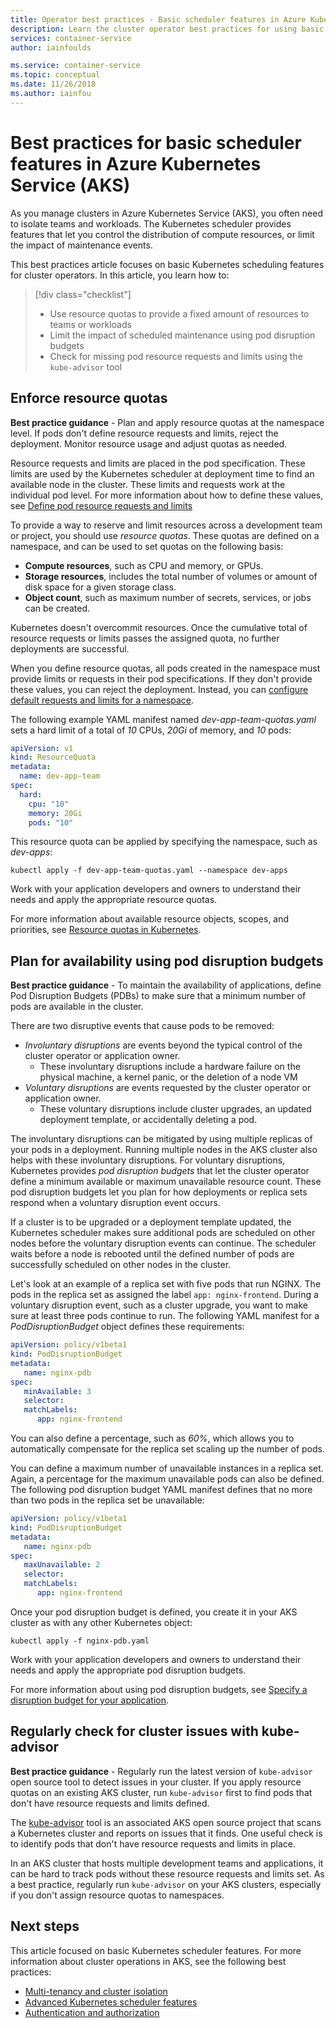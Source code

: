 ```yaml
---
title: Operator best practices - Basic scheduler features in Azure Kubernetes Services (AKS)
description: Learn the cluster operator best practices for using basic scheduler features such as resource quotas and pod disruption budgets in Azure Kubernetes Service (AKS)
services: container-service
author: iainfoulds

ms.service: container-service
ms.topic: conceptual
ms.date: 11/26/2018
ms.author: iainfou
---
```


# Best practices for basic scheduler features in Azure Kubernetes Service (AKS)

As you manage clusters in Azure Kubernetes Service (AKS), you often need to isolate teams and workloads. The Kubernetes scheduler provides features that let you control the distribution of compute resources, or limit the impact of maintenance events.

This best practices article focuses on basic Kubernetes scheduling features for cluster operators. In this article, you learn how to:

> [!div class="checklist"]
> * Use resource quotas to provide a fixed amount of resources to teams or workloads
> * Limit the impact of scheduled maintenance using pod disruption budgets
> * Check for missing pod resource requests and limits using the `kube-advisor` tool

## Enforce resource quotas

**Best practice guidance** - Plan and apply resource quotas at the namespace level. If pods don't define resource requests and limits, reject the deployment. Monitor resource usage and adjust quotas as needed.

Resource requests and limits are placed in the pod specification. These limits are used by the Kubernetes scheduler at deployment time to find an available node in the cluster. These limits and requests work at the individual pod level. For more information about how to define these values, see [Define pod resource requests and limits][resource-limits]

To provide a way to reserve and limit resources across a development team or project, you should use *resource quotas*. These quotas are defined on a namespace, and can be used to set quotas on the following basis:

* **Compute resources**, such as CPU and memory, or GPUs.
* **Storage resources**, includes the total number of volumes or amount of disk space for a given storage class.
* **Object count**, such as maximum number of secrets, services, or jobs can be created.

Kubernetes doesn't overcommit resources. Once the cumulative total of resource requests or limits passes the assigned quota, no further deployments are successful.

When you define resource quotas, all pods created in the namespace must provide limits or requests in their pod specifications. If they don't provide these values, you can reject the deployment. Instead, you can [configure default requests and limits for a namespace][configure-default-quotas].

The following example YAML manifest named *dev-app-team-quotas.yaml* sets a hard limit of a total of *10* CPUs, *20Gi* of memory, and *10* pods:

```yaml
apiVersion: v1
kind: ResourceQuota
metadata:
  name: dev-app-team
spec:
  hard:
    cpu: "10"
    memory: 20Gi
    pods: "10"
```

This resource quota can be applied by specifying the namespace, such as *dev-apps*:

```console
kubectl apply -f dev-app-team-quotas.yaml --namespace dev-apps
```

Work with your application developers and owners to understand their needs and apply the appropriate resource quotas.

For more information about available resource objects, scopes, and priorities, see [Resource quotas in Kubernetes][k8s-resource-quotas].

## Plan for availability using pod disruption budgets

**Best practice guidance** - To maintain the availability of applications, define Pod Disruption Budgets (PDBs) to make sure that a minimum number of pods are available in the cluster.

There are two disruptive events that cause pods to be removed:

* *Involuntary disruptions* are events beyond the typical control of the cluster operator or application owner.
  * These involuntary disruptions include a hardware failure on the physical machine, a kernel panic, or the deletion of a node VM
* *Voluntary disruptions* are events requested by the cluster operator or application owner.
  * These voluntary disruptions include cluster upgrades, an updated deployment template, or accidentally deleting a pod.

The involuntary disruptions can be mitigated by using multiple replicas of your pods in a deployment. Running multiple nodes in the AKS cluster also helps with these involuntary disruptions. For voluntary disruptions, Kubernetes provides *pod disruption budgets* that let the cluster operator define a minimum available or maximum unavailable resource count. These pod disruption budgets let you plan for how deployments or replica sets respond when a voluntary disruption event occurs.

If a cluster is to be upgraded or a deployment template updated, the Kubernetes scheduler makes sure additional pods are scheduled on other nodes before the voluntary disruption events can continue. The scheduler waits before a node is rebooted until the defined number of pods are successfully scheduled on other nodes in the cluster.

Let's look at an example of a replica set with five pods that run NGINX. The pods in the replica set as assigned the label `app: nginx-frontend`. During a voluntary disruption event, such as a cluster upgrade, you want to make sure at least three pods continue to run. The following YAML manifest for a *PodDisruptionBudget* object defines these requirements:

```yaml
apiVersion: policy/v1beta1
kind: PodDisruptionBudget
metadata:
   name: nginx-pdb
spec:
   minAvailable: 3
   selector:
   matchLabels:
      app: nginx-frontend
```

You can also define a percentage, such as *60%*, which allows you to automatically compensate for the replica set scaling up the number of pods.

You can define a maximum number of unavailable instances in a replica set. Again, a percentage for the maximum unavailable pods can also be defined. The following pod disruption budget YAML manifest defines that no more than two pods in the replica set be unavailable:

```yaml
apiVersion: policy/v1beta1
kind: PodDisruptionBudget
metadata:
   name: nginx-pdb
spec:
   maxUnavailable: 2
   selector:
   matchLabels:
      app: nginx-frontend
```

Once your pod disruption budget is defined, you create it in your AKS cluster as with any other Kubernetes object:

```console
kubectl apply -f nginx-pdb.yaml
```

Work with your application developers and owners to understand their needs and apply the appropriate pod disruption budgets.

For more information about using pod disruption budgets, see [Specify a disruption budget for your application][k8s-pdbs].

## Regularly check for cluster issues with kube-advisor

**Best practice guidance** - Regularly run the latest version of `kube-advisor` open source tool to detect issues in your cluster. If you apply resource quotas on an existing AKS cluster, run `kube-advisor` first to find pods that don't have resource requests and limits defined.

The [kube-advisor][kube-advisor] tool is an associated AKS open source project that scans a Kubernetes cluster and reports on issues that it finds. One useful check is to identify pods that don't have resource requests and limits in place.

In an AKS cluster that hosts multiple development teams and applications, it can be hard to track pods without these resource requests and limits set. As a best practice, regularly run `kube-advisor` on your AKS clusters, especially if you don't assign resource quotas to namespaces.

## Next steps

This article focused on basic Kubernetes scheduler features. For more information about cluster operations in AKS, see the following best practices:

* [Multi-tenancy and cluster isolation][aks-best-practices-cluster-isolation]
* [Advanced Kubernetes scheduler features][aks-best-practices-advanced-scheduler]
* [Authentication and authorization][aks-best-practices-identity]

<!-- EXTERNAL LINKS -->
[k8s-resource-quotas]: https://kubernetes.io/docs/concepts/policy/resource-quotas/
[configure-default-quotas]: https://kubernetes.io/docs/tasks/administer-cluster/manage-resources/memory-default-namespace/
[kube-advisor]: https://github.com/Azure/kube-advisor
[k8s-pdbs]: https://kubernetes.io/docs/tasks/run-application/configure-pdb/

<!-- INTERNAL LINKS -->
[resource-limits]: developer-best-practices-resource-management.md#define-pod-resource-requests-and-limits
[aks-best-practices-cluster-isolation]: operator-best-practices-cluster-isolation.md
[aks-best-practices-advanced-scheduler]: operator-best-practices-advanced-scheduler.md
[aks-best-practices-identity]: operator-best-practices-identity.md
